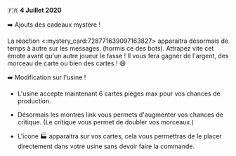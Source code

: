 🇫🇷 **4 Juillet 2020**

➡️ Ajouts des cadeaux mystère !

La réaction <:mystery_card:728771639097163827> apparaitra désormais de temps à autre sur les messages. (hormis ce des bots). Attrapez vite cet émote avant qu'un autre joueur le fasse ! Il vous fera gagner de l'argent, des morceau de carte ou bien des cartes ! 😄 

➡️ Modification sur l'usine !

- L'usine accepte maintenant 6 cartes pièges max pour vos chances de production.

- Désormais les montres link vous permets d'augmenter vos chances de critique. (Le critique vous permet de doubler vos morceaux.)

- L'icone 🏭 apparaitra sur vos cartes, cela vous permettras de le placer directement dans votre usine sans devoir faire la commande.